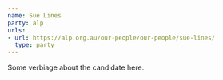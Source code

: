 ```yaml
---
name: Sue Lines
party: alp
urls:
- url: https://alp.org.au/our-people/our-people/sue-lines/
  type: party
---
```

Some verbiage about the candidate here.
